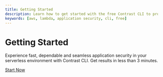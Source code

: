 ```yaml
---
title: Getting Started
description: Learn how to get started with the free Contrast CLI to protect cloud native serverless functions with industry-leading insights
keywords: [aws, lambda, application security, cli, free]
---
```


# Getting Started

Experience fast, dependable and seamless application security in your serverless environment with Contrast CLI. Get results in less than 3 minutes.

[Start Now](../learn/getting-started/contrast-cli.md)